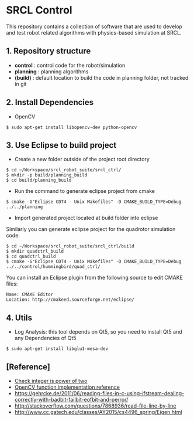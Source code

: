# SRCL Control

This repository contains a collection of software that are used to develop and test robot related algorithms with physics-based simulation at SRCL.

## 1. Repository structure

+ **control** : control code for the robot/simulation
+ **planning** : planning algorithms
+ **(build)** : default location to build the code in planning folder, not tracked in git

## 2. Install Dependencies

* OpenCV
```
$ sudo apt-get install libopencv-dev python-opencv
```

## 3. Use Eclipse to build project

* Create a new folder outside of the project root directory

```
$ cd ~/Workspace/srcl_robot_suite/srcl_ctrl/
$ mkdir -p build/planning_build
$ cd build/planning_build
```
* Run the command to generate eclipse project from cmake

```
$ cmake -G"Eclipse CDT4 - Unix Makefiles" -D CMAKE_BUILD_TYPE=Debug ../../planning
```
* Import generated project located at build folder into eclipse

Similarly you can generate eclipse project for the quadrotor simulation code.

```
$ cd ~/Workspace/srcl_robot_suite/srcl_ctrl/build
$ mkdir quadctrl_build
$ cd quadctrl_build
$ cmake -G"Eclipse CDT4 - Unix Makefiles" -D CMAKE_BUILD_TYPE=Debug ../../control/hummingbird/quad_ctrl/
```

You can install an Eclipse plugin from the following source to edit CMAKE files:

```
Name: CMAKE Editor
Location: http://cmakeed.sourceforge.net/eclipse/
```

## 4. Utils

* Log Analysis: this tool depends on Qt5, so you need to install Qt5 and any Dependencies of Qt5

```
$ sudo apt-get install libglu1-mesa-dev
```

## [Reference]

* [Check integer is power of two](http://www.exploringbinary.com/ten-ways-to-check-if-an-integer-is-a-power-of-two-in-c/)
* [OpenCV function implementation reference](https://github.com/Itseez/opencv/blob/master/modules/imgproc/src/thresh.cpp#L1192)
* https://gehrcke.de/2011/06/reading-files-in-c-using-ifstream-dealing-correctly-with-badbit-failbit-eofbit-and-perror/
* http://stackoverflow.com/questions/7868936/read-file-line-by-line
* http://www.cc.gatech.edu/classes/AY2015/cs4496_spring/Eigen.html
